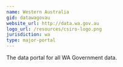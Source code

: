 ```yaml
---
name: Western Australia
gid: datawagovau
website_url: http://data.wa.gov.au
logo_url: /resources/csiro-logo.png
jurisdiction: wa
type: major-portal
---
```


The data portal for all WA Government data.